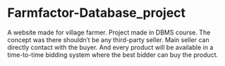 # Farmfactor-Database_project
A website made for village farmer. Project made in DBMS course. The concept was there shouldn’t be any third-party seller. Main seller can directly contact with the buyer. And every product will be available in a time-to-time bidding system where the best bidder can buy the product.
